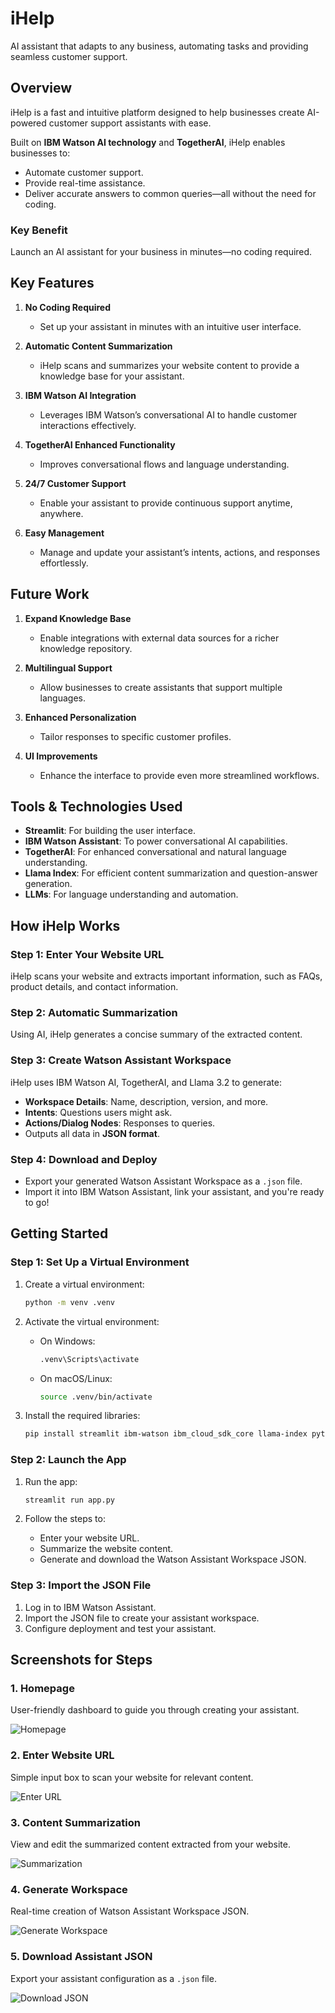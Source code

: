 # iHelp  

AI assistant that adapts to any business, automating tasks and providing seamless customer support.  

## Overview  

iHelp is a fast and intuitive platform designed to help businesses create AI-powered customer support assistants with ease.  

Built on **IBM Watson AI technology** and **TogetherAI**, iHelp enables businesses to:  

- Automate customer support.  
- Provide real-time assistance.  
- Deliver accurate answers to common queries—all without the need for coding.  

### **Key Benefit**  
Launch an AI assistant for your business in minutes—no coding required.  


## **Key Features**  

1. **No Coding Required**  
   - Set up your assistant in minutes with an intuitive user interface.  

2. **Automatic Content Summarization**  
   - iHelp scans and summarizes your website content to provide a knowledge base for your assistant.  

3. **IBM Watson AI Integration**  
   - Leverages IBM Watson’s conversational AI to handle customer interactions effectively.  

4. **TogetherAI Enhanced Functionality**  
   - Improves conversational flows and language understanding.  

5. **24/7 Customer Support**  
   - Enable your assistant to provide continuous support anytime, anywhere.  

6. **Easy Management**  
   - Manage and update your assistant’s intents, actions, and responses effortlessly.  


## **Future Work**  

1. **Expand Knowledge Base**  
   - Enable integrations with external data sources for a richer knowledge repository.  

2. **Multilingual Support**  
   - Allow businesses to create assistants that support multiple languages.  

3. **Enhanced Personalization**  
   - Tailor responses to specific customer profiles.  

4. **UI Improvements**  
   - Enhance the interface to provide even more streamlined workflows.  


## **Tools & Technologies Used**  

- **Streamlit**: For building the user interface.  
- **IBM Watson Assistant**: To power conversational AI capabilities.  
- **TogetherAI**: For enhanced conversational and natural language understanding.  
- **Llama Index**: For efficient content summarization and question-answer generation.  
- **LLMs**: For language understanding and automation.  


## **How iHelp Works**  

### **Step 1: Enter Your Website URL**  
iHelp scans your website and extracts important information, such as FAQs, product details, and contact information.  

### **Step 2: Automatic Summarization**  
Using AI, iHelp generates a concise summary of the extracted content.  

### **Step 3: Create Watson Assistant Workspace**  
iHelp uses IBM Watson AI, TogetherAI, and Llama 3.2 to generate:  

- **Workspace Details**: Name, description, version, and more.  
- **Intents**: Questions users might ask.  
- **Actions/Dialog Nodes**: Responses to queries.  
- Outputs all data in **JSON format**.  

### **Step 4: Download and Deploy**  
- Export your generated Watson Assistant Workspace as a `.json` file.  
- Import it into IBM Watson Assistant, link your assistant, and you're ready to go!  


## **Getting Started**  

### **Step 1: Set Up a Virtual Environment**  

1. Create a virtual environment:  
   ```bash
   python -m venv .venv
   ```  

2. Activate the virtual environment:  
   - On Windows:  
     ```bash
     .venv\Scripts\activate
     ```  
   - On macOS/Linux:  
     ```bash
     source .venv/bin/activate
     ```  

3. Install the required libraries:  
   ```bash
   pip install streamlit ibm-watson ibm_cloud_sdk_core llama-index python-dotenv bs4 tldextract urllib3
   ```  


### **Step 2: Launch the App**  

1. Run the app:  
   ```bash
   streamlit run app.py
   ```  

2. Follow the steps to:  
   - Enter your website URL.  
   - Summarize the website content.  
   - Generate and download the Watson Assistant Workspace JSON.  


### **Step 3: Import the JSON File**  

1. Log in to IBM Watson Assistant.  
2. Import the JSON file to create your assistant workspace.  
3. Configure deployment and test your assistant.  


## **Screenshots for Steps**  

### 1. **Homepage**  
User-friendly dashboard to guide you through creating your assistant.  

![Homepage](#)  


### 2. **Enter Website URL**  
Simple input box to scan your website for relevant content.  

![Enter URL](#)  


### 3. **Content Summarization**  
View and edit the summarized content extracted from your website.  

![Summarization](#)  


### 4. **Generate Workspace**  
Real-time creation of Watson Assistant Workspace JSON.  

![Generate Workspace](#)  


### 5. **Download Assistant JSON**  
Export your assistant configuration as a `.json` file.  

![Download JSON](#)
